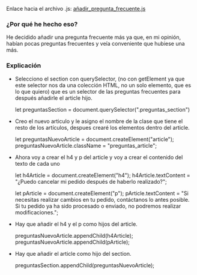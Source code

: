 Enlace hacia el archivo .js: [añadir_pregunta_frecuente.js](../js/a%C3%B1adir_pregunta_frecuente.js)

### ¿Por qué he hecho eso?
He decidido añadir una pregunta frecuente más ya que, en mi opinión, habían pocas preguntas frecuentes y veía conveniente que hubiese una más.

### Explicación
- Selecciono el section con querySelector, (no con getElement ya que este selector nos da una colección HTML, no un solo elemento, que es lo que quiero) que es un selector de las preguntas frecuentes para después añadirle el article hijo.

    
    let preguntasSection = document.querySelector(".preguntas_section")

- Creo el nuevo articulo y le asigno el nombre de la clase que tiene el resto de los artículos, despues crearé los elementos dentro del article.

    
    let preguntasNuevoArticle = document.createElement("article");
    preguntasNuevoArticle.className = "preguntas_article";

- Ahora voy a crear el h4 y p del article y voy a crear el contenido del texto de cada uno

    
    let h4Article = document.createElement("h4");
    h4Article.textContent = "¿Puedo cancelar mi pedido después de haberlo realizado?";
    
    let pArticle = document.createElement("p");
    pArticle.textContent = "Si necesitas realizar cambios en tu pedido, contáctanos lo antes posible. Si tu pedido ya ha sido procesado o enviado, no podremos realizar modificaciones.";
    
- Hay que añadir el h4 y el p como hijos del article.

    
    preguntasNuevoArticle.appendChild(h4Article);
    preguntasNuevoArticle.appendChild(pArticle);

- Hay que añadir el article como hijo del section.
    
    
    preguntasSection.appendChild(preguntasNuevoArticle);









